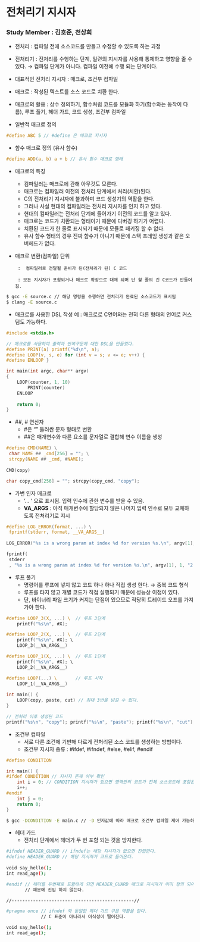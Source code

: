 # 전처리기 지시자

### Study Member : 김호준, 천상희

- 전처리 : 컴파일 전에 소스코드를 만들고 수정할 수 있도록 하는 과정
- 전처리기 : 전처리를 수행하는 단계, 일련의 지시자를 사용해 통제하고 영향을 줄 수 있다. → 컴파일 단계가 아니다. 컴파일 이전에 수행 되는 단계이다.
- 대표적인 전처리 지시자 : 매크로, 조건부 컴파일

- 매크로 : 작성된 텍스트를 소스 코드로 치환 한다.
- 매크로의 활용 : 상수 정의하기, 함수처럼 코드를 모듈화 하기(함수와는 동작이 다름), 루프 풀기, 헤더 가드, 코드 생성, 조건부 컴파일

- 일반적 매크로 정의

```c
#define ABC 5 // #define 은 매크로 지시자 
```

- 함수 매크로 정의 (유사 함수)

```c
#define ADD(a, b) a + b // 유사 함수 매크로 형태
```

- 매크로의 특징
    - 컴파일러는 매크로에 관해 아무것도 모른다.
    - 매크로는 컴파일러 이전의 전처리 단계에서 처리(치환)된다.
    - C의 전처리기 지시자에 불과하며 코드 생성기의 역활을 한다.
    - 그러나 사실 현대의 컴파일러는 전처리 지시자를 인지 하고 있다.
    - 현대의  컴파일러는 전처리 단계에 들어가기 이전의 코드를 알고 있다.
    - 매크로는 코드가 치환되는 형태이기 때문에 디버깅 하기가 어렵다.
    - 치환된 코드가 한 줄로 표시되기 때문에 모듈로 패키징 할 수 없다.
    - 유사 함수 형태의 경우 진짜 함수가 아니기 때문에 스택 프레임 생성과 같은 오버헤드가 없다.

- 매크로 변환(컴파일) 단위

       :  컴파일러로 전달될 준비가 된(전처리가 된) C 코드

       : 모든 지시자가 포함되거나 매크로 확장으로 대체 되며 단 할 줄의 긴 C코드가 만들어짐. 

```bash
$ gcc -E source.c // 해당 명령을 수행하면 전처리가 완료된 소스코드가 표시됨
$ clang -E source.c
```

- 매크로를 사용한 DSL 작성 예 : 매크로로 C언어와는 전혀 다른 형태의 언어로 커스텀도 가능하다.

```c
#include <stdio.h>

// 매크로를 사용하여 출력과 반복구문에 대한 DSL을 만들었다.
#define PRINT(a) printf("%d\n", a);
#define LOOP(v, s, e) for (int v = s; v <= e; v++) {
#define ENLOOP }

int main(int argc, char** argv)
{
	LOOP(counter, 1, 10)
		PRINT(counter)
	ENLOOP
	
	return 0;
}
```

- ##, # 연산자
    - #은 “” 둘러싼 문자 형태로 변환
    - ##은 매개변수와 다른 요소를 문자열로 결합해 변수 이름을 생성

```c
#define CMD(NAME) \
 char NAME ## _cmd[256] = ""; \
 strcpy(NAME ## _cmd, #NAME);
 
CMD(copy)

char copy_cmd[256] = ""; strcpy(copy_cmd, "copy");
```

- 가변 인자 매크로
    - ‘… ‘ 으로 표시됨. 입력 인수에 관한 변수를 받을 수 있음.
    - __VA_ARGS__ : 아직 매개변수에 할당되지 않은 나머지 입력 인수로 모두 교체하도록 전처리기로 지시

```c
#define LOG_ERROR(format, ...) \
 fprintf(stderr, format, __VA_ARGS__)
 
LOG_ERROR("%s is a wrong param at index %d for version %s.\n", argv[1], 1, VERSION);

fprintf(
 stderr
 , "%s is a wrong param at index %d for version %s.\n", argv[1], 1, "2.3.4");
```

- 루프 풀기
    - 명령어를 루프에 넣지 않고 코드 하나 하나 직접 생성 한다. → 중복 코드 형식
    - 루프를 타지 않고 개별 코드가 직접  실행되기 때문에 성능상 이점이 있다.
    - 단, 바이너리 파일 크기가 커지는 단점이 있으므로 적당히 트레이드 오프를 가져가야 한다.

 

```c
#define LOOP_3(X, ...) \  // 루프 3단계
	printf("%s\n", #X);

#define LOOP_2(X, ...) \  // 루프 2단계
	printf("%s\n", #X); \
	LOOP_3(__VA_ARGS__)

#define LOOP_1(X, ...) \  // 루프 1단계
	printf("%s\n", #X); \
	LOOP_2(__VA_ARGS__)

#define LOOP(...) \       // 루프 시작
	LOOP_1(__VA_ARGS__) 
	
int main() {
    LOOP(copy, paste, cut) // 최대 3번을 넘길 수 없다.
}
```

```c
// 전처리 이후 생성된 코드
printf("%s\n", "copy"); printf("%s\n", "paste"); printf("%s\n", "cut");
```

- 조건부 컴파일
    - 서로 다른 조건에 기반해 다르게 전처리된 소스 코드를 생성하는 방법이다.
    - 조건부 지시자 종류 : #ifdef, #ifndef, #else, #elif, #endif

```c
#define CONDITION

int main() {
#ifdef CONDITION // 지시자 존재 여부 확인
    int i = 0; // CONDITION 지시자가 있으면 영역안의 코드가 전체 소스코드에 포함된다.
    i++;
#endif
    int j = 0;
    return 0;
}
```

```bash
$ gcc -DCONDITION -E main.c // -D 인자값에 따라 매크로 조건부 컴파일 제어 가능하다.
```

- 헤더 가드
    - 전처리 단계에서 헤더가 두 번 포함 되는 것을 방지한다.

```bash
#ifndef HEADER_GUARD // ifndef는 해당 지시자가 없으면 진입한다. 
#define HEADER_GUARD // 해당 지시자가 코드로 들어온다.
    
void say_hello();
int read_age();

#endif // 헤더를 두번째로 포함하게 되면 HEADER_GUARD 매크로 지시자가 이미 정의 되어 있기
       // 때문에 진입 하지 않는다.

//----------------------------------------------//

#pragma once // ifndef 와 동일한 헤더 가드 구문 역활을 한다.
             // C 표준이 아니라서 이식성이 떨어진다.

void say_hello();
int read_age();
```